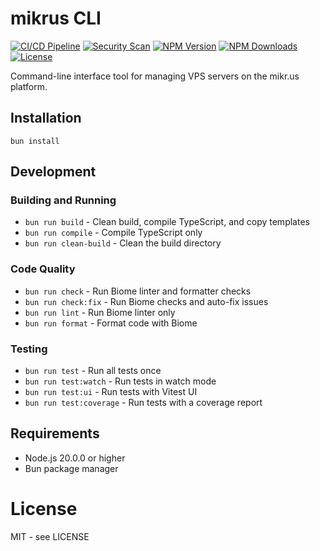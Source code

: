 # mikrus CLI

[![CI/CD Pipeline](https://github.com/gander-tools/mikrus/actions/workflows/ci.yml/badge.svg)](https://github.com/gander-tools/mikrus/actions/workflows/ci.yml)
[![Security Scan](https://github.com/gander-tools/mikrus/actions/workflows/security-scan.yml/badge.svg)](https://github.com/gander-tools/mikrus/actions/workflows/security-scan.yml)
[![NPM Version](https://img.shields.io/npm/v/mikrus.svg)](https://www.npmjs.com/package/mikrus)
[![NPM Downloads](https://img.shields.io/npm/dm/mikrus.svg)](https://www.npmjs.com/package/mikrus)
[![License](https://img.shields.io/npm/l/mikrus.svg)](https://github.com/gander-tools/mikrus/blob/main/LICENSE)

Command-line interface tool for managing VPS servers on the mikr.us platform.

## Installation

```shell
bun install
```

## Development

### Building and Running
- `bun run build` - Clean build, compile TypeScript, and copy templates
- `bun run compile` - Compile TypeScript only
- `bun run clean-build` - Clean the build directory

### Code Quality
- `bun run check` - Run Biome linter and formatter checks
- `bun run check:fix` - Run Biome checks and auto-fix issues
- `bun run lint` - Run Biome linter only
- `bun run format` - Format code with Biome

### Testing
- `bun run test` - Run all tests once
- `bun run test:watch` - Run tests in watch mode
- `bun run test:ui` - Run tests with Vitest UI
- `bun run test:coverage` - Run tests with a coverage report

## Requirements

- Node.js 20.0.0 or higher
- Bun package manager

# License

MIT - see LICENSE

